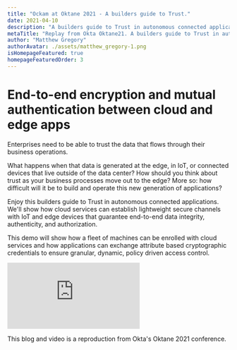 ```yaml
---
title: "Ockam at Oktane 2021 - A builders guide to Trust."
date: 2021-04-10
description: "A builders guide to Trust in autonomous connected applications."
metaTitle: "Replay from Okta Oktane21. A builders guide to Trust in autonomous connected applications. We'll show how cloud services can establish lightweight secure channels with IoT and edge devices that guarantee end-to-end data integrity, authenticity, and authorization."
author: "Matthew Gregory"
authorAvatar: ./assets/matthew_gregory-1.png
isHomepageFeatured: true
homepageFeaturedOrder: 3
---
```


# End-to-end encryption and mutual authentication between cloud and edge apps

Enterprises need to be able to trust the data that flows through their business operations.

What happens when that data is generated at the edge, in IoT, or connected devices that live outside of the data center? How should you think about trust as your business processes move out to the edge? More so: how difficult will it be to build and operate this new generation of applications?

Enjoy this builders guide to Trust in autonomous connected applications. We'll show how cloud services can establish lightweight secure channels with IoT and edge devices that guarantee end-to-end data integrity, authenticity, and authorization.

This demo will show how a fleet of machines can be enrolled with cloud services and how applications can exchange attribute based cryptographic credentials to ensure granular, dynamic, policy driven access control.



<div id="presentation">
    <div class="rwd-container">
        <iframe class="rwd-iframe" src="https://www.youtube.com/embed/9VIjGd_uA68" frameborder="0" allow="accelerometer; autoplay; clipboard-write; encrypted-media; gyroscope; picture-in-picture" allowfullscreen></iframe>
    </div>
</div>

This blog and video is a reproduction from Okta's Oktane 2021 conference.
